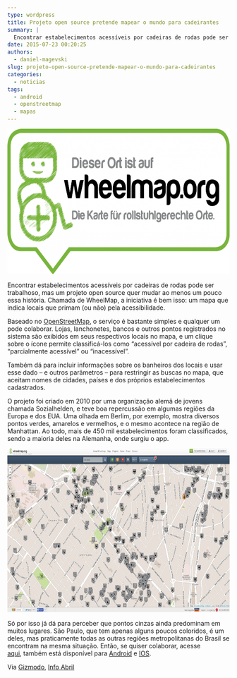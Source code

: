 ```yaml
---
type: wordpress
title: Projeto open source pretende mapear o mundo para cadeirantes
summary: |
  Encontrar estabelecimentos acessíveis por cadeiras de rodas pode ser trabalhoso, mas um projeto open source quer mudar ao menos um pouco essa história. Chamada de WheelMap, a iniciativa é bem isso: um mapa que indica locais que primam (ou não) pela acessibilidade.
date: 2015-07-23 00:20:25
authors:
  - daniel-magevski
slug: projeto-open-source-pretende-mapear-o-mundo-para-cadeirantes
categories:
  - noticias
tags:
  - android
  - openstreetmap
  - mapas
---
```


<a href="/images/wp-content/uploads/2015/06/wheelmap-logo-e1435718201487.png"><img class="alignnone size-large wp-image-2929" src="/images/wp-content/uploads/2015/06/wheelmap-logo-1024x520.png" alt="wheelmap-logo" width="648" height="329" /></a>

Encontrar estabelecimentos acessíveis por cadeiras de rodas pode ser trabalhoso, mas um projeto open source quer mudar ao menos um pouco essa história. Chamada de WheelMap, a iniciativa é bem isso: um mapa que indica locais que primam (ou não) pela acessibilidade.

Baseado no <a href="http://www.openstreetmap.org/" target="_blank">OpenStreetMap</a>, o serviço é bastante simples e qualquer um pode colaborar. Lojas, lanchonetes, bancos e outros pontos registrados no sistema são exibidos em seus respectivos locais no mapa, e um clique sobre o ícone permite classificá-los como “acessível por cadeira de rodas”, “parcialmente acessível” ou “inacessível”.

<!--more-->

Também dá para incluir informações sobre os banheiros dos locais e usar esse dado – e outros parâmetros – para restringir as buscas no mapa, que aceitam nomes de cidades, países e dos próprios estabelecimentos cadastrados.

O projeto foi criado em 2010 por uma organização alemã de jovens chamada Sozialhelden, e teve boa repercussão em algumas regiões da Europa e dos EUA. Uma olhada em Berlim, por exemplo, mostra diversos pontos verdes, amarelos e vermelhos, e o mesmo acontece na região de Manhattan. Ao todo, mais de 450 mil estabelecimentos foram classificados, sendo a maioria deles na Alemanha, onde surgiu o app.

<a href="/images/wp-content/uploads/2015/06/wheelmap-saopaulo.jpg"><img class="alignnone wp-image-2904" src="/images/wp-content/uploads/2015/06/wheelmap-saopaulo.jpg" alt="wheelmap-saopaulo" width="704" height="371" /></a>

Só por isso já dá para perceber que pontos cinzas ainda predominam em muitos lugares. São Paulo, que tem apenas alguns poucos coloridos, é um deles, mas praticamente todas as outras regiões metropolitanas do Brasil se encontram na mesma situação. Então, se quiser colaborar, acesse <a href="http://wheelmap.org/en/" target="_blank">aqui</a>, também está disponível para <a href="https://play.google.com/store/apps/details?id=org.wheelmap.android.online" target="_blank">Android</a> e <a href="https://itunes.apple.com/br/app/wheelmap/id399239476?mt=8" target="_blank">IOS</a>.

Via <a href="http://gizmodo.com/this-massive-open-source-map-makes-the-world-more-whee-1710196200" target="_blank">Gizmodo</a>, <a href="http://info.abril.com.br/noticias/internet/2015/06/iniciativa-open-source-quer-mapear-o-mundo-para-os-cadeirantes.shtml" target="_blank">Info Abril</a>
